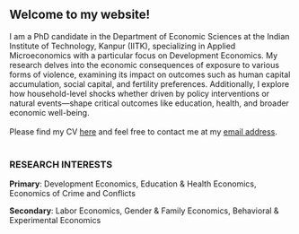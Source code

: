 ## Welcome to my website!

I am a PhD candidate in the Department of Economic Sciences at the Indian Institute of Technology, Kanpur (IITK), specializing in Applied Microeconomics with a particular focus on Development Economics. My research delves into the economic consequences of exposure to various forms of violence, examining its impact on outcomes such as human capital accumulation, social capital, and fertility preferences. Additionally, I explore how household-level shocks whether driven by policy interventions or natural events—shape critical outcomes like education, health, and broader economic well-being. 
<br/>
<br/>
Please find my CV [here](https://atherhdar.github.io/CV.pdf) and feel free to contact me at my [email address](mailto:atherhdar@gmail.com).  <br/>
<br/>

### RESEARCH INTERESTS
**Primary**: Development Economics, Education & Health Economics, Economics of Crime and Conflicts <br>

**Secondary**: Labor Economics, Gender & Family Economics, Behavioral & Experimental Economics <br>

<div style="background-color: transparent; padding: 3px; position: fixed; bottom: 5mm; width: 65%; padding-right: 10px; z-index: 9999;">
 <marquee behavior="scroll" direction="left" scrollamount="5" style="color: black; font-weight: bold;">
 </marquee>
</div>



